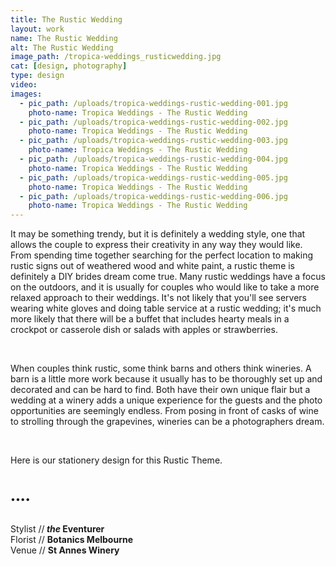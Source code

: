 ```yaml
---
title: The Rustic Wedding
layout: work
name: The Rustic Wedding
alt: The Rustic Wedding
image_path: /tropica-weddings_rusticwedding.jpg
cat: [design, photography]
type: design
video: 
images:
  - pic_path: /uploads/tropica-weddings-rustic-wedding-001.jpg
    photo-name: Tropica Weddings - The Rustic Wedding
  - pic_path: /uploads/tropica-weddings-rustic-wedding-002.jpg
    photo-name: Tropica Weddings - The Rustic Wedding
  - pic_path: /uploads/tropica-weddings-rustic-wedding-003.jpg
    photo-name: Tropica Weddings - The Rustic Wedding
  - pic_path: /uploads/tropica-weddings-rustic-wedding-004.jpg
    photo-name: Tropica Weddings - The Rustic Wedding
  - pic_path: /uploads/tropica-weddings-rustic-wedding-005.jpg
    photo-name: Tropica Weddings - The Rustic Wedding
  - pic_path: /uploads/tropica-weddings-rustic-wedding-006.jpg
    photo-name: Tropica Weddings - The Rustic Wedding
---
```



It may be something trendy, but it is definitely a wedding style, one that allows the couple to express their creativity in any way they would like. From spending time together searching for the perfect location to making rustic signs out of weathered wood and white paint, a rustic theme is definitely a DIY brides dream come true. Many rustic weddings have a focus on the outdoors, and it is usually for couples who would like to take a more relaxed approach to their weddings. It's not likely that you'll see servers wearing white gloves and doing table service at a rustic wedding; it's much more likely that there will be a buffet that includes hearty meals in a crockpot or casserole dish or salads with apples or strawberries.

&nbsp;

When couples think rustic, some think barns and others think wineries. A barn is a little more work because it usually has to be thoroughly set up and decorated and can be hard to find. Both have their own unique flair but a wedding at a winery adds a unique experience for the guests and the photo opportunities are seemingly endless. From posing in front of casks of wine to strolling through the grapevines, wineries can be a photographers dream.

&nbsp;

Here is our stationery design for this Rustic Theme.

&nbsp;

••••

<br>Stylist //**&nbsp;*the*&nbsp;Eventurer**
<br>Florist //&nbsp;**Botanics Melbourne**
<br>Venue // **St Annes Winery**